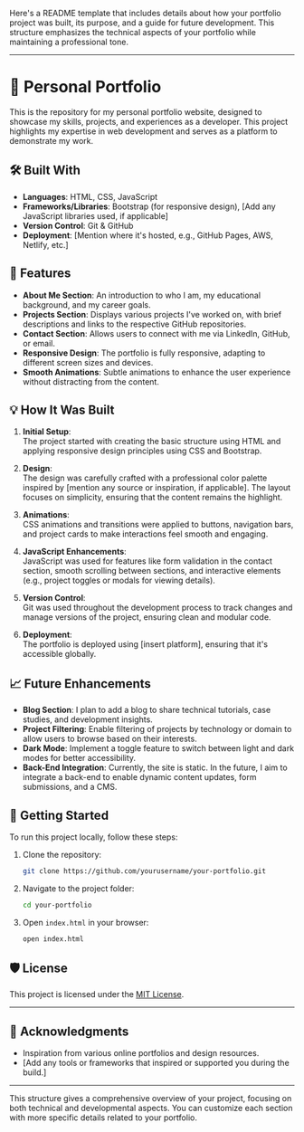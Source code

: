 Here's a README template that includes details about how your portfolio project was built, its purpose, and a guide for future development. This structure emphasizes the technical aspects of your portfolio while maintaining a professional tone.

---

# 🎨 Personal Portfolio

This is the repository for my personal portfolio website, designed to showcase my skills, projects, and experiences as a developer. This project highlights my expertise in web development and serves as a platform to demonstrate my work.

## 🛠 Built With

- **Languages**: HTML, CSS, JavaScript
- **Frameworks/Libraries**: Bootstrap (for responsive design), [Add any JavaScript libraries used, if applicable]
- **Version Control**: Git & GitHub
- **Deployment**: [Mention where it's hosted, e.g., GitHub Pages, AWS, Netlify, etc.]

## 📂 Features

- **About Me Section**: An introduction to who I am, my educational background, and my career goals.
- **Projects Section**: Displays various projects I've worked on, with brief descriptions and links to the respective GitHub repositories.
- **Contact Section**: Allows users to connect with me via LinkedIn, GitHub, or email.
- **Responsive Design**: The portfolio is fully responsive, adapting to different screen sizes and devices.
- **Smooth Animations**: Subtle animations to enhance the user experience without distracting from the content.

## 💡 How It Was Built

1. **Initial Setup**:  
   The project started with creating the basic structure using HTML and applying responsive design principles using CSS and Bootstrap.

2. **Design**:  
   The design was carefully crafted with a professional color palette inspired by [mention any source or inspiration, if applicable]. The layout focuses on simplicity, ensuring that the content remains the highlight.

3. **Animations**:  
   CSS animations and transitions were applied to buttons, navigation bars, and project cards to make interactions feel smooth and engaging.

4. **JavaScript Enhancements**:  
   JavaScript was used for features like form validation in the contact section, smooth scrolling between sections, and interactive elements (e.g., project toggles or modals for viewing details).

5. **Version Control**:  
   Git was used throughout the development process to track changes and manage versions of the project, ensuring clean and modular code.

6. **Deployment**:  
   The portfolio is deployed using [insert platform], ensuring that it's accessible globally.

## 📈 Future Enhancements

- **Blog Section**: I plan to add a blog to share technical tutorials, case studies, and development insights.
- **Project Filtering**: Enable filtering of projects by technology or domain to allow users to browse based on their interests.
- **Dark Mode**: Implement a toggle feature to switch between light and dark modes for better accessibility.
- **Back-End Integration**: Currently, the site is static. In the future, I aim to integrate a back-end to enable dynamic content updates, form submissions, and a CMS.

## 🚀 Getting Started

To run this project locally, follow these steps:

1. Clone the repository:
   ```bash
   git clone https://github.com/yourusername/your-portfolio.git
   ```
2. Navigate to the project folder:
   ```bash
   cd your-portfolio
   ```
3. Open `index.html` in your browser:
   ```bash
   open index.html
   ```

## 🛡 License

This project is licensed under the [MIT License](LICENSE).

---

## 🙌 Acknowledgments

- Inspiration from various online portfolios and design resources.
- [Add any tools or frameworks that inspired or supported you during the build.]

---

This structure gives a comprehensive overview of your project, focusing on both technical and developmental aspects. You can customize each section with more specific details related to your portfolio.

